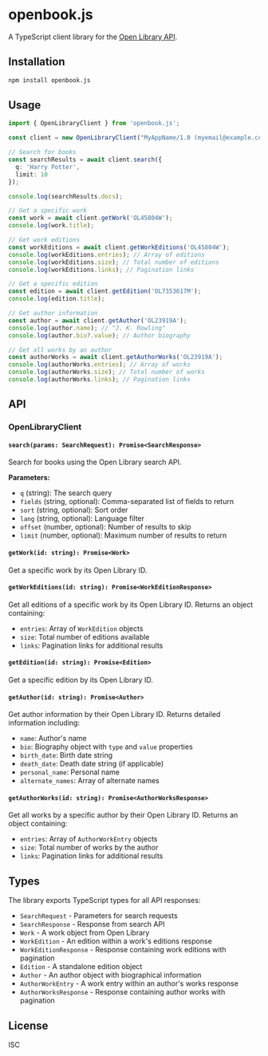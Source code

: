 # openbook.js

A TypeScript client library for the [Open Library API](https://openlibrary.org/developers/api).

## Installation

```bash
npm install openbook.js
```

## Usage

```typescript
import { OpenLibraryClient } from 'openbook.js';

const client = new OpenLibraryClient("MyAppName/1.0 (myemail@example.com)");

// Search for books
const searchResults = await client.search({
  q: 'Harry Potter',
  limit: 10
});

console.log(searchResults.docs);

// Get a specific work
const work = await client.getWork('OL45804W');
console.log(work.title);

// Get work editions
const workEditions = await client.getWorkEditions('OL45804W');
console.log(workEditions.entries); // Array of editions
console.log(workEditions.size); // Total number of editions
console.log(workEditions.links); // Pagination links

// Get a specific edition
const edition = await client.getEdition('OL7353617M');
console.log(edition.title);

// Get author information
const author = await client.getAuthor('OL23919A');
console.log(author.name); // "J. K. Rowling"
console.log(author.bio?.value); // Author biography

// Get all works by an author
const authorWorks = await client.getAuthorWorks('OL23919A');
console.log(authorWorks.entries); // Array of works
console.log(authorWorks.size); // Total number of works
console.log(authorWorks.links); // Pagination links
```

## API

### OpenLibraryClient

#### `search(params: SearchRequest): Promise<SearchResponse>`

Search for books using the Open Library search API.

**Parameters:**
- `q` (string): The search query
- `fields` (string, optional): Comma-separated list of fields to return
- `sort` (string, optional): Sort order
- `lang` (string, optional): Language filter
- `offset` (number, optional): Number of results to skip
- `limit` (number, optional): Maximum number of results to return

#### `getWork(id: string): Promise<Work>`

Get a specific work by its Open Library ID.

#### `getWorkEditions(id: string): Promise<WorkEditionResponse>`

Get all editions of a specific work by its Open Library ID. Returns an object containing:
- `entries`: Array of `WorkEdition` objects
- `size`: Total number of editions available
- `links`: Pagination links for additional results

#### `getEdition(id: string): Promise<Edition>`

Get a specific edition by its Open Library ID.

#### `getAuthor(id: string): Promise<Author>`

Get author information by their Open Library ID. Returns detailed information including:
- `name`: Author's name
- `bio`: Biography object with `type` and `value` properties
- `birth_date`: Birth date string
- `death_date`: Death date string (if applicable)
- `personal_name`: Personal name
- `alternate_names`: Array of alternate names

#### `getAuthorWorks(id: string): Promise<AuthorWorksResponse>`

Get all works by a specific author by their Open Library ID. Returns an object containing:
- `entries`: Array of `AuthorWorkEntry` objects
- `size`: Total number of works by the author
- `links`: Pagination links for additional results

## Types

The library exports TypeScript types for all API responses:

- `SearchRequest` - Parameters for search requests
- `SearchResponse` - Response from search API
- `Work` - A work object from Open Library
- `WorkEdition` - An edition within a work's editions response
- `WorkEditionResponse` - Response containing work editions with pagination
- `Edition` - A standalone edition object
- `Author` - An author object with biographical information
- `AuthorWorkEntry` - A work entry within an author's works response
- `AuthorWorksResponse` - Response containing author works with pagination

## License

ISC